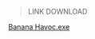 > LINK DOWNLOAD
> 
[Banana Havoc.exe](https://drive.google.com/file/d/1Gn2ibUT5UOgF6ryt3e_-nr7D_IM2q1xq/view?usp=sharing)
